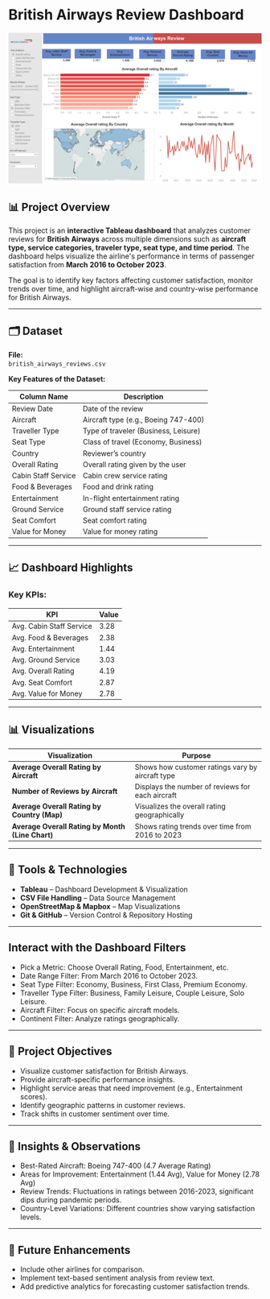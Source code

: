 # British Airways Review Dashboard

![Dashboard Screenshot](BA_SS.png)

## 📊 Project Overview

This project is an **interactive Tableau dashboard** that analyzes customer reviews for **British Airways** across multiple dimensions such as **aircraft type, service categories, traveler type, seat type, and time period**. The dashboard helps visualize the airline's performance in terms of passenger satisfaction from **March 2016 to October 2023**.

The goal is to identify key factors affecting customer satisfaction, monitor trends over time, and highlight aircraft-wise and country-wise performance for British Airways.

---

## 🗂️ Dataset

**File:**  
`british_airways_reviews.csv`

**Key Features of the Dataset:**

| Column Name            | Description                          |
|-----------------------|--------------------------------------|
| Review Date            | Date of the review                   |
| Aircraft               | Aircraft type (e.g., Boeing 747-400)|
| Traveller Type         | Type of traveler (Business, Leisure)|
| Seat Type              | Class of travel (Economy, Business) |
| Country                | Reviewer’s country                   |
| Overall Rating         | Overall rating given by the user    |
| Cabin Staff Service    | Cabin crew service rating           |
| Food & Beverages       | Food and drink rating               |
| Entertainment          | In-flight entertainment rating      |
| Ground Service         | Ground staff service rating         |
| Seat Comfort           | Seat comfort rating                 |
| Value for Money        | Value for money rating              |

---

## 📈 Dashboard Highlights

### Key KPIs:

| KPI                      | Value |
|-------------------------|-------|
| Avg. Cabin Staff Service | 3.28  |
| Avg. Food & Beverages    | 2.38  |
| Avg. Entertainment       | 1.44  |
| Avg. Ground Service      | 3.03  |
| Avg. Overall Rating      | 4.19  |
| Avg. Seat Comfort        | 2.87  |
| Avg. Value for Money     | 2.78  |

---

## 📊 Visualizations

| Visualization                             | Purpose |
|-------------------------------------------|---------|
| **Average Overall Rating by Aircraft**    | Shows how customer ratings vary by aircraft type |
| **Number of Reviews by Aircraft**         | Displays the number of reviews for each aircraft |
| **Average Overall Rating by Country (Map)** | Visualizes the overall rating geographically |
| **Average Overall Rating by Month (Line Chart)** | Shows rating trends over time from 2016 to 2023 |

---

## 🧰 Tools & Technologies

- **Tableau** – Dashboard Development & Visualization
- **CSV File Handling** – Data Source Management
- **OpenStreetMap & Mapbox** – Map Visualizations
- **Git & GitHub** – Version Control & Repository Hosting

---

## Interact with the Dashboard Filters

- Pick a Metric: Choose Overall Rating, Food, Entertainment, etc.
- Date Range Filter: From March 2016 to October 2023.
- Seat Type Filter: Economy, Business, First Class, Premium Economy.
- Traveller Type Filter: Business, Family Leisure, Couple Leisure, Solo Leisure.
- Aircraft Filter: Focus on specific aircraft models.
- Continent Filter: Analyze ratings geographically.
  
---

## 🎯 Project Objectives
- Visualize customer satisfaction for British Airways.
- Provide aircraft-specific performance insights.
- Highlight service areas that need improvement (e.g., Entertainment scores).
- Identify geographic patterns in customer reviews.
- Track shifts in customer sentiment over time.

---

## 📌 Insights & Observations
- Best-Rated Aircraft: Boeing 747-400 (4.7 Average Rating)
- Areas for Improvement: Entertainment (1.44 Avg), Value for Money (2.78 Avg)
- Review Trends: Fluctuations in ratings between 2016-2023, significant dips during pandemic periods.
- Country-Level Variations: Different countries show varying satisfaction levels.

---

## 🚀 Future Enhancements
- Include other airlines for comparison.
- Implement text-based sentiment analysis from review text.
- Add predictive analytics for forecasting customer satisfaction trends.




